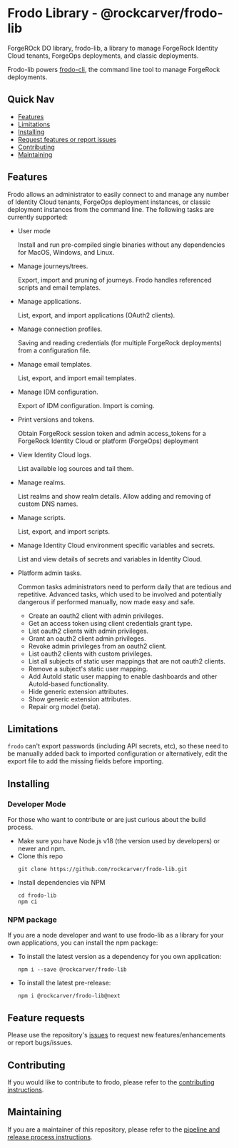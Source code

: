 <!-- README.md for GitHub; the one for NPM is ../README.md. -->

# Frodo Library - @rockcarver/frodo-lib

ForgeROck DO library, frodo-lib, a library to manage ForgeRock Identity Cloud tenants, ForgeOps deployments, and classic deployments.

Frodo-lib powers [frodo-cli](https://github.com/rockcarver/frodo-cli), the command line tool to manage ForgeRock deployments.

## Quick Nav

- [Features](#features)
- [Limitations](#limitations)
- [Installing](#installing)
- [Request features or report issues](#feature-requests)
- [Contributing](#contributing)
- [Maintaining](#maintaining)

## Features

Frodo allows an administrator to easily connect to and manage any number of Identity Cloud tenants, ForgeOps deployment instances, or classic deployment instances from the command line. The following tasks are currently supported:

- User mode

  Install and run pre-compiled single binaries without any dependencies for MacOS, Windows, and Linux.

- Manage journeys/trees.

  Export, import and pruning of journeys. Frodo handles referenced scripts and email templates.

- Manage applications.

  List, export, and import applications (OAuth2 clients).

- Manage connection profiles.

  Saving and reading credentials (for multiple ForgeRock deployments) from a configuration file.

- Manage email templates.

  List, export, and import email templates.

- Manage IDM configuration.

  Export of IDM configuration. Import is coming.

- Print versions and tokens.

  Obtain ForgeRock session token and admin access_tokens for a ForgeRock Identity Cloud or platform (ForgeOps) deployment

- View Identity Cloud logs.

  List available log sources and tail them.

- Manage realms.

  List realms and show realm details. Allow adding and removing of custom DNS names.

- Manage scripts.

  List, export, and import scripts.

- Manage Identity Cloud environment specific variables and secrets.

  List and view details of secrets and variables in Identity Cloud.

- Platform admin tasks.

  Common tasks administrators need to perform daily that are tedious and repetitive. Advanced tasks, which used to be involved and potentially dangerous if performed manually, now made easy and safe.

  - Create an oauth2 client with admin privileges.
  - Get an access token using client credentials grant type.
  - List oauth2 clients with admin privileges.
  - Grant an oauth2 client admin privileges.
  - Revoke admin privileges from an oauth2 client.
  - List oauth2 clients with custom privileges.
  - List all subjects of static user mappings that are not oauth2 clients.
  - Remove a subject's static user mapping.
  - Add AutoId static user mapping to enable dashboards and other AutoId-based functionality.
  - Hide generic extension attributes.
  - Show generic extension attributes.
  - Repair org model (beta).

## Limitations

`frodo` can't export passwords (including API secrets, etc), so these need to be manually added back to imported configuration or alternatively, edit the export file to add the missing fields before importing.

## Installing

### Developer Mode

For those who want to contribute or are just curious about the build process.

- Make sure you have Node.js v18 (the version used by developers) or newer and npm.
- Clone this repo
  ```console
  git clone https://github.com/rockcarver/frodo-lib.git
  ```
- Install dependencies via NPM
  ```console
  cd frodo-lib
  npm ci
  ```

### NPM package

If you are a node developer and want to use frodo-lib as a library for your own applications, you can install the npm package:

- To install the latest version as a dependency for you own application:
  ```console
  npm i --save @rockcarver/frodo-lib
  ```
- To install the latest pre-release:
  ```console
  npm i @rockcarver/frodo-lib@next
  ```

## Feature requests

Please use the repository's [issues](https://github.com/rockcarver/frodo-lib/issues) to request new features/enhancements or report bugs/issues.

## Contributing

If you would like to contribute to frodo, please refer to the [contributing instructions](../docs/CONTRIBUTE.md).

## Maintaining

If you are a maintainer of this repository, please refer to the [pipeline and release process instructions](../docs/PIPELINE.md).
